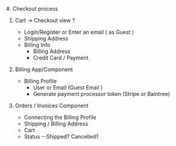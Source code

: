#. Checkout process

1. Cart -> Checkout view ?
    - Login/Register or Enter an email ( as Guest )
    - Shipping Address
    - Billing Info
        - Billing Address
        - Credit Card / Payment

2. Billing App/Component
    - Billing Profile
        - User or Email (Guest Email )
        - Generate payment processor token (Stripe or Baintree)

3. Orders / Invoices Component
    - Connecting the Billing Profile
    - Shipping / Billing Address
    - Cart
    - Status --Shipped? Cancelled?